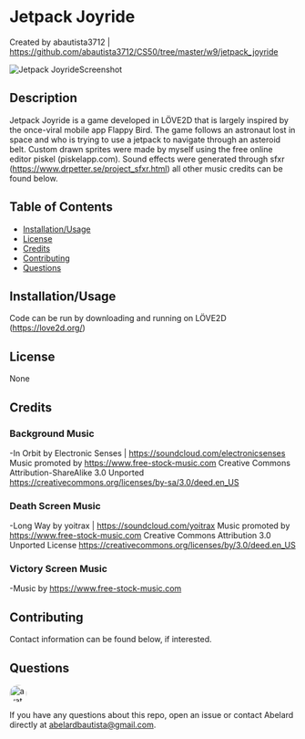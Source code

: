 # Jetpack Joyride

Created by abautista3712 | https://github.com/abautista3712/CS50/tree/master/w9/jetpack_joyride

![Jetpack JoyrideScreenshot](./assets/images/Jetpack_Joyride_Screenshot.PNG?raw=true "Playscreen")

## Description

Jetpack Joyride is a game developed in LÖVE2D that is largely inspired by the once-viral mobile app Flappy Bird. The game follows an astronaut lost in space and who is trying to use a jetpack to navigate through an asteroid belt. Custom drawn sprites were made by myself using the free online editor piskel (piskelapp.com). Sound effects were generated through sfxr (https://www.drpetter.se/project_sfxr.html) all other music credits can be found below.

## Table of Contents

- [Installation/Usage](#installation/usage)
- [License](#license)
- [Credits](#Music\Credits)
- [Contributing](#contributing)
- [Questions](#questions)

## Installation/Usage

Code can be run by downloading and running on LÖVE2D (https://love2d.org/)

## License

None

## Credits

### Background Music

-In Orbit by Electronic Senses | https://soundcloud.com/electronicsenses
Music promoted by https://www.free-stock-music.com
Creative Commons Attribution-ShareAlike 3.0 Unported
https://creativecommons.org/licenses/by-sa/3.0/deed.en_US

### Death Screen Music

-Long Way by yoitrax | https://soundcloud.com/yoitrax
Music promoted by https://www.free-stock-music.com
Creative Commons Attribution 3.0 Unported License
https://creativecommons.org/licenses/by/3.0/deed.en_US

### Victory Screen Music

-Music by https://www.free-stock-music.com

## Contributing

Contact information can be found below, if interested.

## Questions

<img src="https://avatars2.githubusercontent.com/u/58578177?s=60&u=c4b062c9345a6182c93caacbde5ae38d9cb1c888&v=4" alt="avatar" style="border-radius: 16px" width="30" />
    
If you have any questions about this repo, open an issue or contact Abelard directly at abelardbautista@gmail.com.
